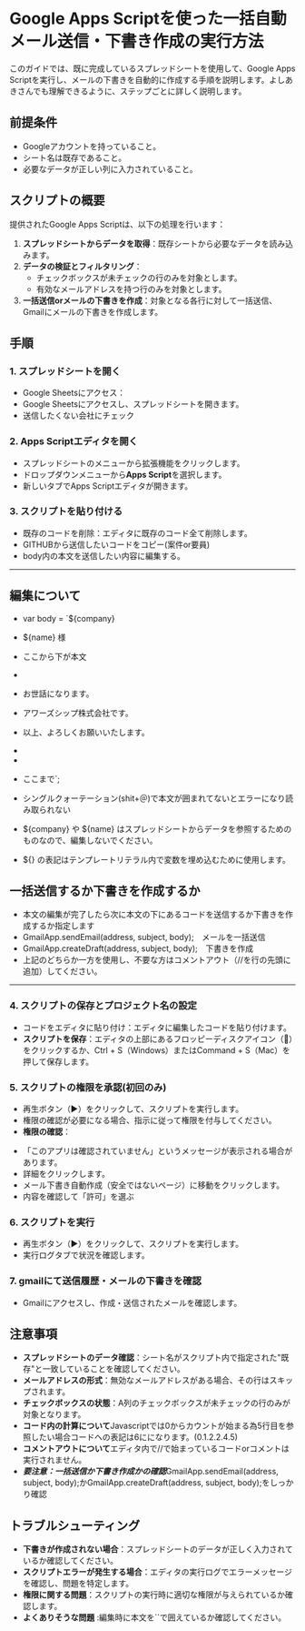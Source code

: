 # Google Apps Scriptを使った一括自動メール送信・下書き作成の実行方法

このガイドでは、既に完成しているスプレッドシートを使用して、Google Apps Scriptを実行し、メールの下書きを自動的に作成する手順を説明します。よしあきさんでも理解できるように、ステップごとに詳しく説明します。

## 前提条件
- Googleアカウントを持っていること。
- シート名は既存であること。
- 必要なデータが正しい列に入力されていること。


## スクリプトの概要
提供されたGoogle Apps Scriptは、以下の処理を行います：

1. **スプレッドシートからデータを取得**：既存シートから必要なデータを読み込みます。
2. **データの検証とフィルタリング**：
   - チェックボックスが未チェックの行のみを対象とします。
   - 有効なメールアドレスを持つ行のみを対象とします。
3. **一括送信orメールの下書きを作成**：対象となる各行に対して一括送信、Gmailにメールの下書きを作成します。

## 手順

### 1. スプレッドシートを開く
- Google Sheetsにアクセス：
- Google Sheetsにアクセスし、スプレッドシートを開きます。
- 送信したくない会社にチェック

### 2. Apps Scriptエディタを開く
- スプレッドシートのメニューから拡張機能をクリックします。
- ドロップダウンメニューから**Apps Script**を選択します。
- 新しいタブでApps Scriptエディタが開きます。

### 3. スクリプトを貼り付ける
- 既存のコードを削除：エディタに既存のコード全て削除します。
- GITHUBから送信したいコードをコピー(案件or要員)
- body内の本文を送信したい内容に編集する。

-----------------------------------
## 編集について
- var body =
`${company}
- ${name} 様
- ここから下が本文
-
- お世話になります。
- アワーズシップ株式会社です。
- 以上、よろしくお願いいたします。
-
-
- ここまで`;

- シングルクォーテーション(shit+＠)で本文が囲まれてないとエラーになり読み取られない
- ${company} や ${name} はスプレッドシートからデータを参照するためのものなので、編集しないでください。
- ${} の表記はテンプレートリテラル内で変数を埋め込むために使用します。


## 一括送信するか下書きを作成するか
- 本文の編集が完了したら次に本文の下にあるコードを送信するか下書きを作成するか指定します
- GmailApp.sendEmail(address, subject, body);　メールを一括送信
- GmailApp.createDraft(address, subject, body);　下書きを作成
- 上記のどちらか一方を使用し、不要な方はコメントアウト（//を行の先頭に追加）してください。




------------------------------------




### 4. スクリプトの保存とプロジェクト名の設定
- コードをエディタに貼り付け：エディタに編集したコードを貼り付けます。
- **スクリプトを保存**：エディタの上部にあるフロッピーディスクアイコン（💾）をクリックするか、Ctrl + S（Windows）またはCommand + S（Mac）を押して保存します。

### 5. スクリプトの権限を承認(初回のみ)
- 再生ボタン（▶️）をクリックして、スクリプトを実行します。
- 権限の確認が必要になる場合、指示に従って権限を付与してください。
- **権限の確認**：

* 「このアプリは確認されていません」というメッセージが表示される場合があります。
* 詳細をクリックします。
* メール下書き自動作成（安全ではないページ）に移動をクリックします。
* 内容を確認して「許可」を選ぶ﻿



### 6. スクリプトを実行
- 再生ボタン（▶️）をクリックして、スクリプトを実行します。
- 実行ログタブで状況を確認します。

### 7. gmailにて送信履歴・メールの下書きを確認
- Gmailにアクセスし、作成・送信されたメールを確認します。

## 注意事項
- **スプレッドシートのデータ確認**：シート名がスクリプト内で指定された"既存"と一致していることを確認してください。
- **メールアドレスの形式**：無効なメールアドレスがある場合、その行はスキップされます。
- **チェックボックスの状態**：A列のチェックボックスが未チェックの行のみが対象となります。
- **コード内の計算について**Javascriptでは0からカウントが始まる為5行目を参照したい場合コードへの表記は6にになります。(0.1.2.2.4.5)
- **コメントアウトについて**エディタ内で//で始まっているコードorコメントは実行されません。
- ***要注意：一括送信か下書き作成かの確認***GmailApp.sendEmail(address, subject, body);かGmailApp.createDraft(address, subject, body);をしっかり確認

## トラブルシューティング
- **下書きが作成されない場合**：スプレッドシートのデータが正しく入力されているか確認してください。
- **スクリプトエラーが発生する場合**：エディタの実行ログでエラーメッセージを確認し、問題を特定します。
- **権限に関する問題**：スクリプトの実行時に適切な権限が与えられているか確認します。
- **よくありそうな問題** :編集時に本文を``で囲えているか確認してください。
